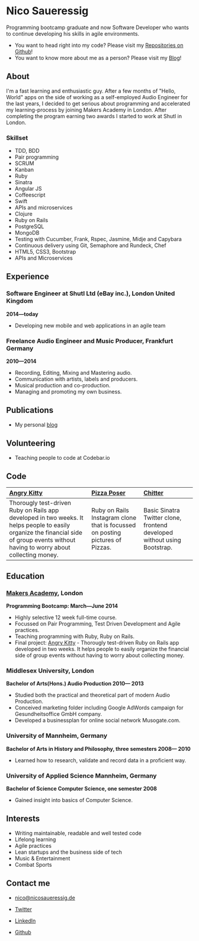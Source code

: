 Nico Saueressig
=========

Programming bootcamp graduate and now Software Developer who wants to continue developing his skills in agile environments.

- You want to head right into my code? Please visit my [Repositories on Github]! 
- You want to know more about me as a person? Please visit my [Blog]!

About
---------------
I'm a fast learning and enthusiastic guy. After a few months of "Hello, World" apps  on the side of working as a self-employed Audio Engineer for the last years, I decided to get serious about programming and accelerated my learning-process by joining Makers Academy in London. After completing the program earning two awards I started to work at Shutl in London.


### Skillset

  - TDD, BDD
  - Pair programming
  - SCRUM 
  - Kanban
  - Ruby
  - Sinatra 
  - Angular JS
  - Coffeescript
  - Swift
  - APIs and microservices
  - Clojure 
  - Ruby on Rails
  - PostgreSQL
  - MongoDB
  - Testing with Cucumber, Frank, Rspec, Jasmine, Midje and Capybara
  - Continuous delivery using Git, Semaphore and Rundeck, Chef
  - HTML5, CSS3, Bootstrap
  - APIs and Microservices

Experience
----------
### Software Engineer at Shutl Ltd (eBay inc.), London United Kingdom
**2014&mdash;today**

  - Developing new mobile and web applications in an agile team

### Freelance Audio Engineer and Music Producer, Frankfurt Germany
**2010&mdash;2014**

  - Recording, Editing, Mixing and Mastering audio.
  - Communication with artists, labels and producers.
  - Musical production and co-production.
  - Managing and promoting my own business.

Publications
---------

  - My personal [blog]

Volunteering
---------
  
  - Teaching people to code at Codebar.io 

Code
-------------

| [Angry Kitty] | [Pizza Poser] | [Chitter] |
|:--------------- |:-------- |:--------- |
| Thorougly test-driven Ruby on Rails app developed in two weeks. It helps people to easily organize the financial side of group events without having to worry about collecting money.| Ruby on Rails Instagram clone that is focussed on posting pictures of Pizzas. | Basic Sinatra Twitter clone, frontend developed without using Bootstrap. |

Education
----------


### [Makers Academy], London
**Programming Bootcamp: March&mdash;June 2014**

  - Highly selective 12 week full-time course.
  - Focussed on Pair Programming, Test Driven Development and Agile practices.
  - Teaching programming with Ruby, Ruby on Rails.
  - Final project: [Angry Kitty] - Thorougly test-driven Ruby on Rails app developed in two weeks. It helps people to easily organize the financial side of group events without having to worry about collecting money.

### Middlesex University, London
**Bachelor of Arts(Hons.) Audio Production 2010&mdash; 2013**
 - Studied both the practical and theoretical part of modern Audio Production.
 - Conceived marketing folder including Google AdWords campaign for Gesundheitsoffice GmbH company.
 - Developed a businessplan for online social network Musogate.com.

### University of Mannheim, Germany
**Bachelor of Arts in History and Philosophy, three semesters 2008&mdash; 2010**
 - Learned how to research, validate and record data in a proficient way.

### University of Applied Science Mannheim, Germany
**Bachelor of Science Computer Science, one semester 2008**
 - Gained insight into basics of Computer Science.

Interests
---------

- Writing maintainable, readable and well tested code
- Lifelong learning
- Agile practices
- Lean startups and the business side of tech
- Music & Entertainment
- Combat Sports


Contact me
-------

- [nico@nicosaueressig.de]
- [Twitter]
- [LinkedIn]
- [Github]

  [Pizza Poser]:https://github.com/NicoSa/Pizza-Poser
  [Chitter]:https://github.com/NicoSa/Chitter
  [Angry Kitty]:https://github.com/NicoSa/Angry-Kitty

  [Makers Academy]:http://www.makersacademy.com
  
  [nico@nicosaueressig.de]: mailto:nico@nicosaueressig
  [GitHub]:https://github.com/nicosa
  [LinkedIn]:http://uk.linkedin.com/in/nicosaueressig
  [Twitter]:http://twitter.com/nicolrnscodin
  [blog]:http://nicolearnscoding.blogspot.com
  [Repositories on Github]:https://github.com/NicoSa?tab=repositories
